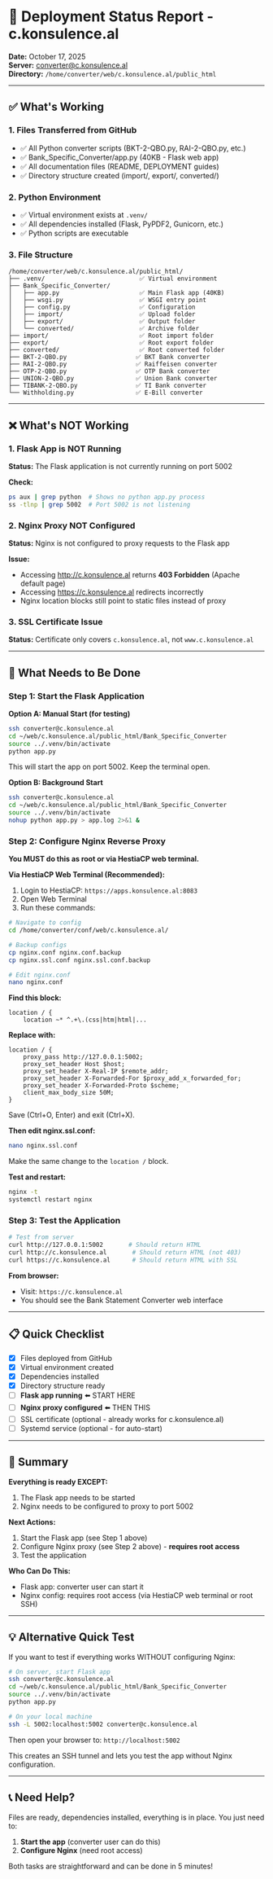 # 🚀 Deployment Status Report - c.konsulence.al

**Date:** October 17, 2025  
**Server:** converter@c.konsulence.al  
**Directory:** `/home/converter/web/c.konsulence.al/public_html`

---

## ✅ What's Working

### 1. Files Transferred from GitHub
- ✅ All Python converter scripts (BKT-2-QBO.py, RAI-2-QBO.py, etc.)
- ✅ Bank_Specific_Converter/app.py (40KB - Flask web app)
- ✅ All documentation files (README, DEPLOYMENT guides)
- ✅ Directory structure created (import/, export/, converted/)

### 2. Python Environment
- ✅ Virtual environment exists at `.venv/`
- ✅ All dependencies installed (Flask, PyPDF2, Gunicorn, etc.)
- ✅ Python scripts are executable

### 3. File Structure
```
/home/converter/web/c.konsulence.al/public_html/
├── .venv/                          ✅ Virtual environment
├── Bank_Specific_Converter/
│   ├── app.py                      ✅ Main Flask app (40KB)
│   ├── wsgi.py                     ✅ WSGI entry point
│   ├── config.py                   ✅ Configuration
│   ├── import/                     ✅ Upload folder
│   ├── export/                     ✅ Output folder
│   └── converted/                  ✅ Archive folder
├── import/                         ✅ Root import folder
├── export/                         ✅ Root export folder
├── converted/                      ✅ Root converted folder
├── BKT-2-QBO.py                   ✅ BKT Bank converter
├── RAI-2-QBO.py                   ✅ Raiffeisen converter
├── OTP-2-QBO.py                   ✅ OTP Bank converter
├── UNION-2-QBO.py                 ✅ Union Bank converter
├── TIBANK-2-QBO.py                ✅ TI Bank converter
└── Withholding.py                 ✅ E-Bill converter
```

---

## ❌ What's NOT Working

### 1. Flask App is NOT Running
**Status:** The Flask application is not currently running on port 5002

**Check:**
```bash
ps aux | grep python  # Shows no python app.py process
ss -tlnp | grep 5002  # Port 5002 is not listening
```

### 2. Nginx Proxy NOT Configured
**Status:** Nginx is not configured to proxy requests to the Flask app

**Issue:** 
- Accessing http://c.konsulence.al returns **403 Forbidden** (Apache default page)
- Accessing https://c.konsulence.al redirects incorrectly
- Nginx location blocks still point to static files instead of proxy

### 3. SSL Certificate Issue
**Status:** Certificate only covers `c.konsulence.al`, not `www.c.konsulence.al`

---

## 🔧 What Needs to Be Done

### Step 1: Start the Flask Application

**Option A: Manual Start (for testing)**
```bash
ssh converter@c.konsulence.al
cd ~/web/c.konsulence.al/public_html/Bank_Specific_Converter
source ../.venv/bin/activate
python app.py
```
This will start the app on port 5002. Keep the terminal open.

**Option B: Background Start**
```bash
ssh converter@c.konsulence.al
cd ~/web/c.konsulence.al/public_html/Bank_Specific_Converter
source ../.venv/bin/activate
nohup python app.py > app.log 2>&1 &
```

### Step 2: Configure Nginx Reverse Proxy

**You MUST do this as root or via HestiaCP web terminal.**

**Via HestiaCP Web Terminal (Recommended):**
1. Login to HestiaCP: `https://apps.konsulence.al:8083`
2. Open Web Terminal
3. Run these commands:

```bash
# Navigate to config
cd /home/converter/conf/web/c.konsulence.al/

# Backup configs
cp nginx.conf nginx.conf.backup
cp nginx.ssl.conf nginx.ssl.conf.backup

# Edit nginx.conf
nano nginx.conf
```

**Find this block:**
```nginx
location / {
    location ~* ^.+\.(css|htm|html|...
```

**Replace with:**
```nginx
location / {
    proxy_pass http://127.0.0.1:5002;
    proxy_set_header Host $host;
    proxy_set_header X-Real-IP $remote_addr;
    proxy_set_header X-Forwarded-For $proxy_add_x_forwarded_for;
    proxy_set_header X-Forwarded-Proto $scheme;
    client_max_body_size 50M;
}
```

Save (Ctrl+O, Enter) and exit (Ctrl+X).

**Then edit nginx.ssl.conf:**
```bash
nano nginx.ssl.conf
```
Make the same change to the `location /` block.

**Test and restart:**
```bash
nginx -t
systemctl restart nginx
```

### Step 3: Test the Application

```bash
# Test from server
curl http://127.0.0.1:5002       # Should return HTML
curl http://c.konsulence.al       # Should return HTML (not 403)
curl https://c.konsulence.al      # Should return HTML with SSL
```

**From browser:**
- Visit: `https://c.konsulence.al`
- You should see the Bank Statement Converter web interface

---

## 📋 Quick Checklist

- [x] Files deployed from GitHub
- [x] Virtual environment created
- [x] Dependencies installed
- [x] Directory structure ready
- [ ] **Flask app running** ⬅️ START HERE
- [ ] **Nginx proxy configured** ⬅️ THEN THIS
- [ ] SSL certificate (optional - already works for c.konsulence.al)
- [ ] Systemd service (optional - for auto-start)

---

## 🎯 Summary

**Everything is ready EXCEPT:**
1. The Flask app needs to be started
2. Nginx needs to be configured to proxy to port 5002

**Next Actions:**
1. Start the Flask app (see Step 1 above)
2. Configure Nginx proxy (see Step 2 above) - **requires root access**
3. Test the application

**Who Can Do This:**
- Flask app: converter user can start it
- Nginx config: requires root access (via HestiaCP web terminal or root SSH)

---

## 💡 Alternative Quick Test

If you want to test if everything works WITHOUT configuring Nginx:

```bash
# On server, start Flask app
ssh converter@c.konsulence.al
cd ~/web/c.konsulence.al/public_html/Bank_Specific_Converter
source ../.venv/bin/activate
python app.py

# On your local machine
ssh -L 5002:localhost:5002 converter@c.konsulence.al
```

Then open your browser to: `http://localhost:5002`

This creates an SSH tunnel and lets you test the app without Nginx configuration.

---

## 📞 Need Help?

Files are ready, dependencies installed, everything is in place. You just need to:
1. **Start the app** (converter user can do this)
2. **Configure Nginx** (need root access)

Both tasks are straightforward and can be done in 5 minutes!
